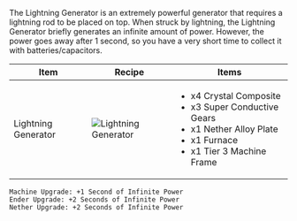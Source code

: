 The Lightning Generator is an extremely powerful generator that requires a lightning rod to be placed on top. When struck by lightning, the Lightning Generator briefly generates an infinite amount of power. However, the power goes away after 1 second, so you have a very short time to collect it with batteries/capacitors.

| Item | Recipe | Items |
|------|--------|-------|
| Lightning Generator | ![Lightning Generator](https://cdn.discordapp.com/attachments/739536694398812230/879397730127085618/lightning_generator.png) | <ul><li>x4 Crystal Composite</li><li>x3 Super Conductive Gears</li><li>x1 Nether Alloy Plate</li><li>x1 Furnace</li><li>x1 Tier 3 Machine Frame</li></ul> |

```
Machine Upgrade: +1 Second of Infinite Power
Ender Upgrade: +2 Seconds of Infinite Power
Nether Upgrade: +2 Seconds of Infinite Power
```